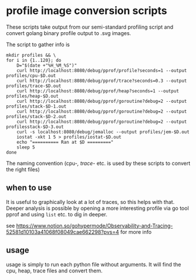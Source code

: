# profile image conversion scripts
These scripts take output from our semi-standard profiling script and convert golang binary profile output to .svg images.

The script to gather info is

    mkdir profiles && \
    for i in {1..120}; do
        D="$(date +"%H_%M_%S")" 
        curl http://localhost:8080/debug/pprof/profile?seconds=1 --output profiles/cpu-$D.out 
        curl http://localhost:8080/debug/pprof/trace?seconds=0.3 --output profiles/trace-$D.out 
        curl http://localhost:8080/debug/pprof/heap?seconds=1 --output profiles/heap-$D.out 
        curl http://localhost:8080/debug/pprof/goroutine?debug=2 --output profiles/stack-$D-1.out
        curl http://localhost:8080/debug/pprof/goroutine?debug=2 --output profiles/stack-$D-2.out
        curl http://localhost:8080/debug/pprof/goroutine?debug=2 --output profilesstack-$D-3.out
        curl -s localhost:8080/debug/jemalloc --output profiles/jem-$D.out
        iostat -xkt 1 5 > profiles/iostat-$D.out 
        echo "========== Ran at $D =========" 
        sleep 5
    done

The naming convention (cpu-*, trace-* etc. is used by these scripts to convert the right files)

## when to use
It is useful to graphically look at a lot of traces, so this helps with that.
Deeper analysis is possible by opening a more interesting profile via go tool pprof <fielname> and using `list` etc. to dig in deeper.

see https://www.notion.so/gohypermode/Observability-and-Tracing-52581d10103a41068f08049cae662298?pvs=4 for more info

## usage
usage is simply to run each python file without arguments. It will find the cpu, heap, trace files and convert them.